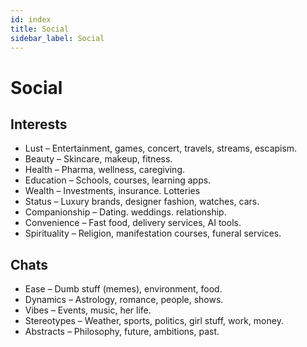 ```yaml
---
id: index
title: Social
sidebar_label: Social
---
```


# Social

## Interests
- Lust – Entertainment, games, concert, travels, streams, escapism.
- Beauty – Skincare, makeup, fitness.
- Health – Pharma, wellness, caregiving.
- Education – Schools, courses, learning apps.
- Wealth – Investments, insurance. Lotteries
- Status – Luxury brands, designer fashion, watches, cars.
- Companionship – Dating. weddings. relationship.
- Convenience – Fast food, delivery services, AI tools.
- Spirituality – Religion, manifestation courses, funeral services.

## Chats
- Ease – Dumb stuff (memes), environment, food.
- Dynamics – Astrology, romance, people, shows.
- Vibes – Events, music, her life.
- Stereotypes – Weather, sports, politics, girl stuff, work, money.  
- Abstracts – Philosophy, future, ambitions, past.

